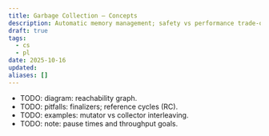 ```yaml
---
title: Garbage Collection — Concepts
description: Automatic memory management; safety vs performance trade-offs.
draft: true
tags:
  - cs
  - pl
date: 2025-10-16
updated:
aliases: []
---
```

- TODO: diagram: reachability graph.
- TODO: pitfalls: finalizers; reference cycles (RC).
- TODO: examples: mutator vs collector interleaving.
- TODO: note: pause times and throughput goals.
